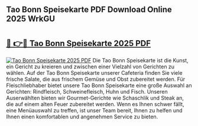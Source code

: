 ## Tao Bonn Speisekarte PDF Download Online 2025 WrkGU

# <h2><a href="http://gc7mp3.nevu.top/?p=Tao+Bonn+Speisekarte">🔗 👉🔴 Tao Bonn Speisekarte 2025 PDF</a></h2>

[![Tao Bonn Speisekarte 2025 PDF](https://i.imgur.com/dBaPXMq.png)](http://gc7mp3.nevu.top/?p=Tao+Bonn+Speisekarte)
Die Tao Bonn Speisekarte ist die Kunst, ein Gericht zu kreieren und zwischen einer Vielzahl von Gerichten zu wählen. Auf der Tao Bonn Speisekarte unserer Cafeteria finden Sie viele frische Salate, die aus frischem Gemüse und Obst zubereitet werden. Für Fleischliebhaber bietet unsere Tao Bonn Speisekarte eine große Auswahl an Gerichten: Rindfleisch, Schweinefleisch, Huhn und Fisch. Unseren Auserwählten bieten wir Gourmet-Gerichte wie Schaschlik und Steak an, die auf einem alten Feuer zubereitet werden. Wenn es Ihnen schwer fällt, eine Menüauswahl zu treffen, ist unser Team bereit, Ihnen zu helfen und Ihnen einen komfortablen und angenehmen Service zu bieten.
